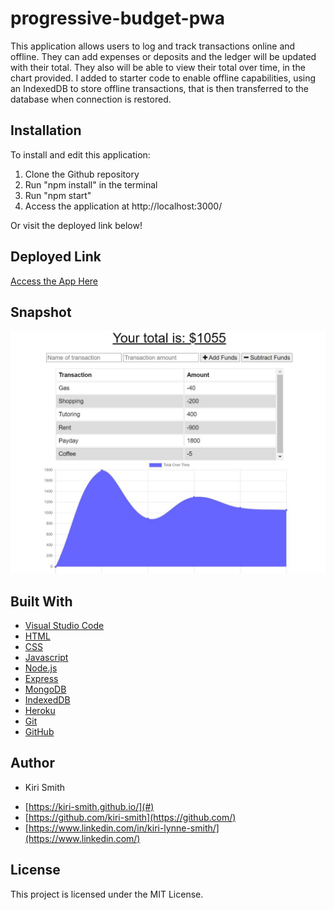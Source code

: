 # progressive-budget-pwa

This application allows users to log and track transactions online and offline.  They can add expenses or deposits and the ledger will be updated with their total.  They also will be able to view their total over time, in the chart provided.  I added to starter code to enable offline capabilities, using an IndexedDB to store offline transactions, that is then transferred to the database when connection is restored.

## Installation
To install and edit this application:
1. Clone the Github repository
2. Run "npm install" in the terminal
3. Run "npm start"
4. Access the application at http://localhost:3000/

Or visit the deployed link below!

## Deployed Link

[Access the App Here]( )

## Snapshot

<img src="assets\Snip.JPG" alt="Screenshot of Fitness Tracker Application">

## Built With

* [Visual Studio Code](https://code.visualstudio.com/)
* [HTML](https://developer.mozilla.org/en-US/docs/Web/HTML)
* [CSS](https://developer.mozilla.org/en-US/docs/Web/CSS)
* [Javascript](https://www.javascript.com/) 
* [Node.js](https://nodejs.org/en/)
* [Express](https://www.npmjs.com/package/express)
* [MongoDB](https://www.mongodb.com/)
* [IndexedDB](https://developer.mozilla.org/en-US/docs/Web/API/IndexedDB_API)
* [Heroku](https://id.heroku.com/login)
* [Git](https://git-scm.com/) 
* [GitHub](github.com)

## Author

* Kiri Smith 

- [https://kiri-smith.github.io/](#)
- [https://github.com/kiri-smith](https://github.com/)
- [https://www.linkedin.com/in/kiri-lynne-smith/](https://www.linkedin.com/)

## License

This project is licensed under the MIT License.